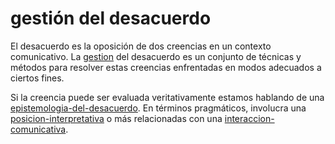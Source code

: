 # gestión del desacuerdo

El desacuerdo es la oposición de dos creencias en un contexto comunicativo. La [gestion](gestion.md) del desacuerdo es un conjunto de técnicas y métodos para resolver estas creencias enfrentadas en modos adecuados a ciertos fines.

Si la creencia puede ser evaluada veritativamente estamos hablando de una [epistemologia-del-desacuerdo](epistemologia-del-desacuerdo.md). En términos pragmáticos, involucra una [posicion-interpretativa](posicion-interpretativa.md) o más relacionadas con una [interaccion-comunicativa](interaccion-comunicativa.md).
